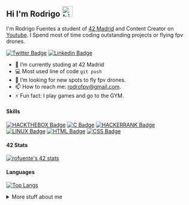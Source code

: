 ## Hi I'm Rodrigo <img src="https://user-images.githubusercontent.com/1303154/88677602-1635ba80-d120-11ea-84d8-d263ba5fc3c0.gif" width="28px" height="28px" alt="hi">

I'm Rodrigo Fuentes a student of [42 Madrid](https://www.42madrid.com/) and Content Creator on [Youtube](https://www.youtube.com/@rodro_fpv6619). I Spend most of time coding outstanding projects or flying fpv drones.

[![Twitter Badge](https://img.shields.io/badge/Instagram-E4405F?style=for-the-badge&logo=instagram&logoColor=white)](https://www.instagram.com/rodro_fpv/) [![Linkedin Badge](https://img.shields.io/badge/LinkedIn-0077B5?style=for-the-badge&logo=linkedin&logoColor=white)](https://www.linkedin.com/in/rodrigo-fuentes-922074250/)

<!-- TODO: Add last video link -->

- 🔭 I’m currently studing at 42 Madrid
- :computer: Most used line of code `git push`
- 🤔 I’m looking for new spots to fly fpv drones.
- 📫 How to reach me: rodrofpv@gmail.com.
- ⚡ Fun fact: I play games and go to the GYM.

#### Skills

<!-- PARA AÑADIR OTRO BADGE DISTINTO -->
<!-- https://github.com/alexandresanlim/Badges4-README.md-Profile -->

[![HACKTHEBOX Badge](https://img.shields.io/badge/HackTheBox-111927?style=for-the-badge&logo=Hack%20The%20Box&logoColor=9FEF00)](#) [![C Badge](https://img.shields.io/badge/C-00599C?style=for-the-badge&logo=c&logoColor=white)](#) [![HACKERRANK Badge](https://img.shields.io/badge/-Hackerrank-2EC866?style=for-the-badge&logo=HackerRank&logoColor=white)](#) [![LINUX Badge](https://img.shields.io/badge/Linux-FCC624?style=for-the-badge&logo=linux&logoColor=black)](#) [![HTML Badge](https://img.shields.io/badge/HTML5-E34F26?style=for-the-badge&logo=html5&logoColor=white)](#) [![CSS Badge](https://img.shields.io/badge/CSS3-1572B6?style=for-the-badge&logo=css3&logoColor=white)](#)

#### 42 Stats
<a href="https://github.com/JaeSeoKim/badge42"><img src="https://badge42.vercel.app/api/v2/cle8jmjoa00540flbbmywe2h9/stats?cursusId=21&coalitionId=64" alt="rofuente's 42 stats" /></a>

#### Languages
[![Top Langs](https://github-readme-stats.vercel.app/api/top-langs/?username=ken0by&layout=compact)](https://github.com/ken0by/github-readme-stats)

<details>
<summary>
  More stuff about me
</summary>

<br >

Know I only spent my time in 42 madrid studing and making projects.

#### What is Rodro_fpv?

Rodro_fpv is a youtube channel for make freestyle with fpv drones.

#### Github Stats

![Anurag's GitHub stats](https://github-readme-stats.vercel.app/api?username=ken0by&show_icons=true&theme=onedark)

</details>
